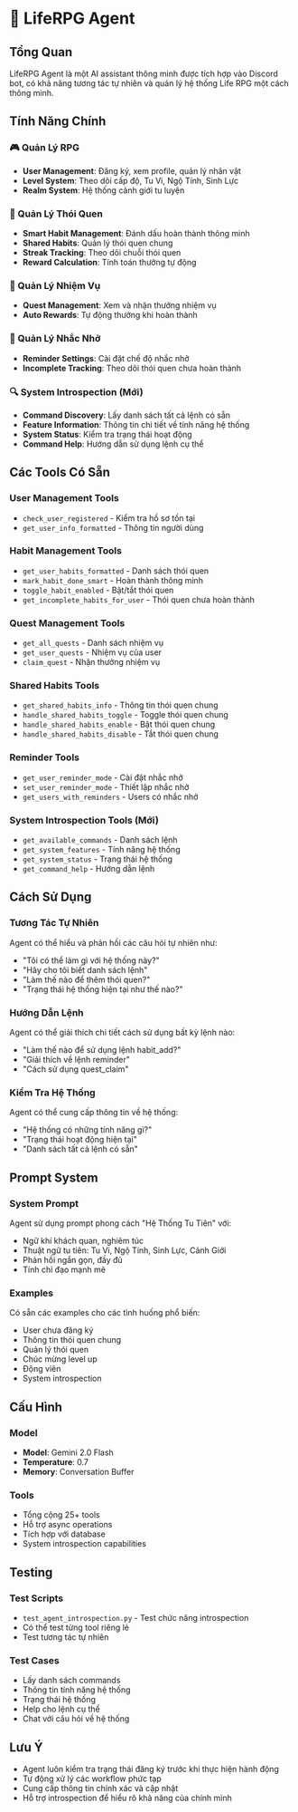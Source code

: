 # 🤖 LifeRPG Agent

## Tổng Quan
LifeRPG Agent là một AI assistant thông minh được tích hợp vào Discord bot, có khả năng tương tác tự nhiên và quản lý hệ thống Life RPG một cách thông minh.

## Tính Năng Chính

### 🎮 Quản Lý RPG
- **User Management**: Đăng ký, xem profile, quản lý nhân vật
- **Level System**: Theo dõi cấp độ, Tu Vi, Ngộ Tính, Sinh Lực
- **Realm System**: Hệ thống cảnh giới tu luyện

### 🧠 Quản Lý Thói Quen
- **Smart Habit Management**: Đánh dấu hoàn thành thông minh
- **Shared Habits**: Quản lý thói quen chung
- **Streak Tracking**: Theo dõi chuỗi thói quen
- **Reward Calculation**: Tính toán thưởng tự động

### 🎯 Quản Lý Nhiệm Vụ
- **Quest Management**: Xem và nhận thưởng nhiệm vụ
- **Auto Rewards**: Tự động thưởng khi hoàn thành

### 🔔 Quản Lý Nhắc Nhở
- **Reminder Settings**: Cài đặt chế độ nhắc nhở
- **Incomplete Tracking**: Theo dõi thói quen chưa hoàn thành

### 🔍 System Introspection (Mới)
- **Command Discovery**: Lấy danh sách tất cả lệnh có sẵn
- **Feature Information**: Thông tin chi tiết về tính năng hệ thống
- **System Status**: Kiểm tra trạng thái hoạt động
- **Command Help**: Hướng dẫn sử dụng lệnh cụ thể

## Các Tools Có Sẵn

### User Management Tools
- `check_user_registered` - Kiểm tra hồ sơ tồn tại
- `get_user_info_formatted` - Thông tin người dùng

### Habit Management Tools
- `get_user_habits_formatted` - Danh sách thói quen
- `mark_habit_done_smart` - Hoàn thành thông minh
- `toggle_habit_enabled` - Bật/tắt thói quen
- `get_incomplete_habits_for_user` - Thói quen chưa hoàn thành

### Quest Management Tools
- `get_all_quests` - Danh sách nhiệm vụ
- `get_user_quests` - Nhiệm vụ của user
- `claim_quest` - Nhận thưởng nhiệm vụ

### Shared Habits Tools
- `get_shared_habits_info` - Thông tin thói quen chung
- `handle_shared_habits_toggle` - Toggle thói quen chung
- `handle_shared_habits_enable` - Bật thói quen chung
- `handle_shared_habits_disable` - Tắt thói quen chung

### Reminder Tools
- `get_user_reminder_mode` - Cài đặt nhắc nhở
- `set_user_reminder_mode` - Thiết lập nhắc nhở
- `get_users_with_reminders` - Users có nhắc nhở

### System Introspection Tools (Mới)
- `get_available_commands` - Danh sách lệnh
- `get_system_features` - Tính năng hệ thống
- `get_system_status` - Trạng thái hệ thống
- `get_command_help` - Hướng dẫn lệnh

## Cách Sử Dụng

### Tương Tác Tự Nhiên
Agent có thể hiểu và phản hồi các câu hỏi tự nhiên như:
- "Tôi có thể làm gì với hệ thống này?"
- "Hãy cho tôi biết danh sách lệnh"
- "Làm thế nào để thêm thói quen?"
- "Trạng thái hệ thống hiện tại như thế nào?"

### Hướng Dẫn Lệnh
Agent có thể giải thích chi tiết cách sử dụng bất kỳ lệnh nào:
- "Làm thế nào để sử dụng lệnh habit_add?"
- "Giải thích về lệnh reminder"
- "Cách sử dụng quest_claim"

### Kiểm Tra Hệ Thống
Agent có thể cung cấp thông tin về hệ thống:
- "Hệ thống có những tính năng gì?"
- "Trạng thái hoạt động hiện tại"
- "Danh sách tất cả lệnh có sẵn"

## Prompt System

### System Prompt
Agent sử dụng prompt phong cách "Hệ Thống Tu Tiên" với:
- Ngữ khí khách quan, nghiêm túc
- Thuật ngữ tu tiên: Tu Vi, Ngộ Tính, Sinh Lực, Cảnh Giới
- Phản hồi ngắn gọn, đầy đủ
- Tính chỉ đạo mạnh mẽ

### Examples
Có sẵn các examples cho các tình huống phổ biến:
- User chưa đăng ký
- Thông tin thói quen chung
- Quản lý thói quen
- Chúc mừng level up
- Động viên
- System introspection

## Cấu Hình

### Model
- **Model**: Gemini 2.0 Flash
- **Temperature**: 0.7
- **Memory**: Conversation Buffer

### Tools
- Tổng cộng 25+ tools
- Hỗ trợ async operations
- Tích hợp với database
- System introspection capabilities

## Testing

### Test Scripts
- `test_agent_introspection.py` - Test chức năng introspection
- Có thể test từng tool riêng lẻ
- Test tương tác tự nhiên

### Test Cases
- Lấy danh sách commands
- Thông tin tính năng hệ thống
- Trạng thái hệ thống
- Help cho lệnh cụ thể
- Chat với câu hỏi về hệ thống

## Lưu Ý

- Agent luôn kiểm tra trạng thái đăng ký trước khi thực hiện hành động
- Tự động xử lý các workflow phức tạp
- Cung cấp thông tin chính xác và cập nhật
- Hỗ trợ introspection để hiểu rõ khả năng của chính mình 